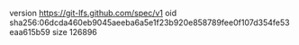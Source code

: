version https://git-lfs.github.com/spec/v1
oid sha256:06dcda460eb9045aeeba6a5e1f23b920e858789fee0f107d354fe53eaa615b59
size 126896
